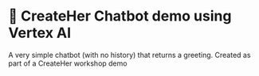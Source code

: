 # 💬 CreateHer Chatbot demo using Vertex AI 

A very simple chatbot (with no history) that returns a greeting.
Created as part of a CreateHer workshop demo
